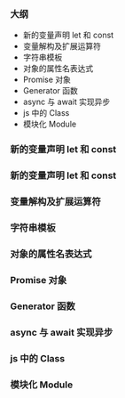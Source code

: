 ### 大纲

- 新的变量声明 let 和 const
- 变量解构及扩展运算符
- 字符串模板
- 对象的属性名表达式
- Promise 对象
- Generator 函数
- async 与 await 实现异步
- js 中的 Class
- 模块化 Module

### 新的变量声明 let 和 const

### 新的变量声明 let 和 const

### 变量解构及扩展运算符

### 字符串模板

### 对象的属性名表达式

### Promise 对象

### Generator 函数

### async 与 await 实现异步

### js 中的 Class

### 模块化 Module
